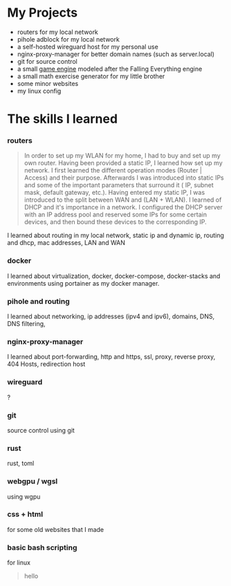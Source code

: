 
# My Projects
-  routers for my local network
- pihole adblock for my local network
- a self-hosted wireguard host for my personal use
- nginx-proxy-manager for better domain names (such as server.local)
- git for source control
- a small [game engine](https://github.com/GimmeDataNow/falling_sand) modeled after the Falling Everything engine
- a small math exercise generator for my little brother
- some minor websites
- my linux config
# The skills I learned
### routers
> In order to set up my WLAN for my home, I had to buy and set up my own router. Having been provided a static IP, I learned how set up my network. I first learned the different operation modes (Router | Access) and their purpose. Afterwards I was introduced into static IPs and some of the important parameters that surround it ( IP, subnet mask, default gateway, etc.).  Having entered my static IP, I was introduced to the split between WAN and (LAN + WLAN). I learned of DHCP and it's importance in a network. I configured the DHCP server with an IP address pool and reserved some IPs for some certain devices, and then bound these devices to the corresponding IP.

I learned about routing in my local network, static ip and dynamic ip, routing and dhcp, mac addresses, LAN and WAN
### docker
I learned about virtualization, docker, docker-compose, docker-stacks and environments using portainer as my docker manager. 
### pihole and routing
I learned about networking, ip addresses (ipv4 and ipv6), domains, DNS, DNS filtering, 
### nginx-proxy-manager
I learned about port-forwarding, http and https, ssl, proxy, reverse proxy, 404 Hosts, redirection host
### wireguard
?
### git
source control using git
### rust
rust, toml
### webgpu / wgsl
using wgpu
### css + html
for some old websites that I made
### basic bash scripting
for linux
> hello
